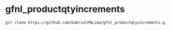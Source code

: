 # gfnl_productqtyincrements

```bash
git clone https://github.com/GabrielFNLima/gfnl_productqtyincrements.git GFNL/ProductQtyIncrements
```
